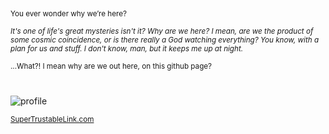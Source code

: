 ##
<sup> You ever wonder why we’re here?</sup> 

<sup>*It's one of life's great mysteries isn't it? Why are we here? I mean, are we the product of some cosmic coincidence, or is there really a God watching everything? You know, with a plan for us and stuff. I don't know, man, but it keeps me up at night.*</sup> 

 <sup>...What?! I mean why are we out here, on this github page?</sup> 
#
 ![profile](https://discord.c99.nl/widget/theme-3/70583819811430400.png)
 
 <sup> [SuperTrustableLink.com](https://www.youtube.com/watch?v=dQw4w9WgXcQ)</sup> 

